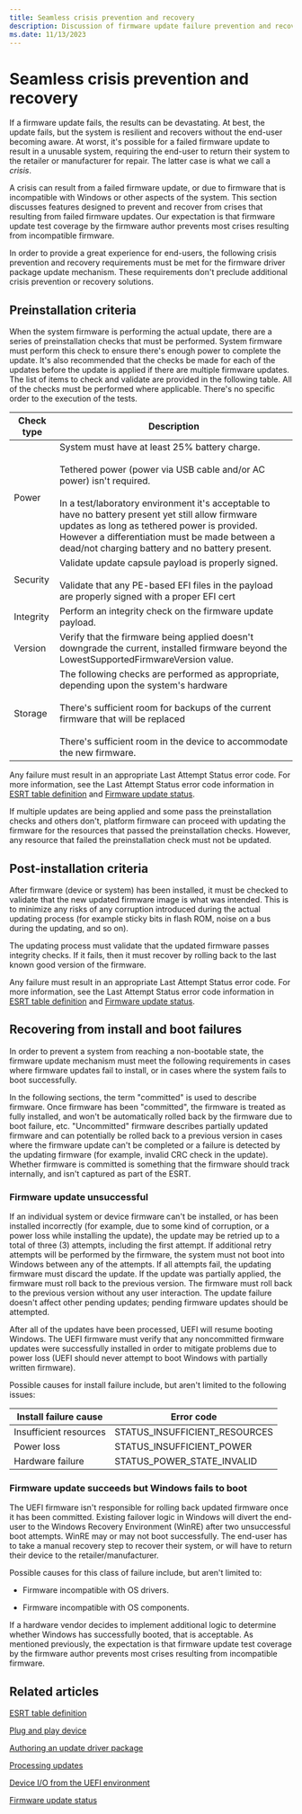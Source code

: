 ```yaml
---
title: Seamless crisis prevention and recovery
description: Discussion of firmware update failure prevention and recovery.
ms.date: 11/13/2023
---
```


# Seamless crisis prevention and recovery

If a firmware update fails, the results can be devastating. At best, the update fails, but the system is resilient and recovers without the end-user becoming aware. At worst, it's possible for a failed firmware update to result in a unusable system, requiring the end-user to return their system to the retailer or manufacturer for repair. The latter case is what we call a *crisis*.

A crisis can result from a failed firmware update, or due to firmware that is incompatible with Windows or other aspects of the system. This section discusses features designed to prevent and recover from crises that resulting from failed firmware updates. Our expectation is that firmware update test coverage by the firmware author prevents most crises resulting from incompatible firmware.

In order to provide a great experience for end-users, the following crisis prevention and recovery requirements must be met for the firmware driver package update mechanism. These requirements don't preclude additional crisis prevention or recovery solutions.

## Preinstallation criteria

When the system firmware is performing the actual update, there are a series of preinstallation checks that must be performed. System firmware must perform this check to ensure there's enough power to complete the update. It's also recommended that the checks be made for each of the updates before the update is applied if there are multiple firmware updates. The list of items to check and validate are provided in the following table. All of the checks must be performed where applicable. There's no specific order to the execution of the tests.

| Check type | Description |
|--|--|
| Power | System must have at least 25% battery charge.<br><br>Tethered power (power via USB cable and/or AC power) isn't required.<br><br>In a test/laboratory environment it's acceptable to have no battery present yet still allow firmware updates as long as tethered power is provided. However a differentiation must be made between a dead/not charging battery and no battery present. |
| Security | Validate update capsule payload is properly signed.<br><br>Validate that any PE-based EFI files in the payload are properly signed with a proper EFI cert |
| Integrity | Perform an integrity check on the firmware update payload. |
| Version | Verify that the firmware being applied doesn't downgrade the current, installed firmware beyond the LowestSupportedFirmwareVersion value. |
| Storage | The following checks are performed as appropriate, depending upon the system's hardware<br><br>There's sufficient room for backups of the current firmware that will be replaced<br><br>There's sufficient room in the device to accommodate the new firmware. |

Any failure must result in an appropriate Last Attempt Status error code. For more information, see the Last Attempt Status error code information in [ESRT table definition](esrt-table-definition.md) and [Firmware update status](firmware-update-status.md).

If multiple updates are being applied and some pass the preinstallation checks and others don't, platform firmware can proceed with updating the firmware for the resources that passed the preinstallation checks. However, any resource that failed the preinstallation check must not be updated.

## Post-installation criteria

After firmware (device or system) has been installed, it must be checked to validate that the new updated firmware image is what was intended. This is to minimize any risks of any corruption introduced during the actual updating process (for example sticky bits in flash ROM, noise on a bus during the updating, and so on).

The updating process must validate that the updated firmware passes integrity checks. If it fails, then it must recover by rolling back to the last known good version of the firmware.

Any failure must result in an appropriate Last Attempt Status error code. For more information, see the Last Attempt Status error code information in [ESRT table definition](esrt-table-definition.md) and [Firmware update status](firmware-update-status.md).

## Recovering from install and boot failures

In order to prevent a system from reaching a non-bootable state, the firmware update mechanism must meet the following requirements in cases where firmware updates fail to install, or in cases where the system fails to boot successfully.

In the following sections, the term "committed" is used to describe firmware. Once firmware has been "committed", the firmware is treated as fully installed, and won't be automatically rolled back by the firmware due to boot failure, etc. "Uncommitted" firmware describes partially updated firmware and can potentially be rolled back to a previous version in cases where the firmware update can't be completed or a failure is detected by the updating firmware (for example, invalid CRC check in the update). Whether firmware is committed is something that the firmware should track internally, and isn't captured as part of the ESRT.

### Firmware update unsuccessful

If an individual system or device firmware can't be installed, or has been installed incorrectly (for example, due to some kind of corruption, or a power loss while installing the update), the update may be retried up to a total of three (3) attempts, including the first attempt. If additional retry attempts will be performed by the firmware, the system must not boot into Windows between any of the attempts. If all attempts fail, the updating firmware must discard the update. If the update was partially applied, the firmware must roll back to the previous version. The firmware must roll back to the previous version without any user interaction. The update failure doesn't affect other pending updates; pending firmware updates should be attempted.

After all of the updates have been processed, UEFI will resume booting Windows. The UEFI firmware must verify that any noncommitted firmware updates were successfully installed in order to mitigate problems due to power loss (UEFI should never attempt to boot Windows with partially written firmware).

Possible causes for install failure include, but aren't limited to the following issues:

| Install failure cause | Error code |
|--|--|
| Insufficient resources | STATUS_INSUFFICIENT_RESOURCES |
| Power loss | STATUS_INSUFFICIENT_POWER |
| Hardware failure | STATUS_POWER_STATE_INVALID |

### Firmware update succeeds but Windows fails to boot

The UEFI firmware isn't responsible for rolling back updated firmware once it has been committed. Existing failover logic in Windows will divert the end-user to the Windows Recovery Environment (WinRE) after two unsuccessful boot attempts. WinRE may or may not boot successfully. The end-user has to take a manual recovery step to recover their system, or will have to return their device to the retailer/manufacturer.

Possible causes for this class of failure include, but aren't limited to:

- Firmware incompatible with OS drivers.

- Firmware incompatible with OS components.

If a hardware vendor decides to implement additional logic to determine whether Windows has successfully booted, that is acceptable. As mentioned previously, the expectation is that firmware update test coverage by the firmware author prevents most crises resulting from incompatible firmware.

## Related articles

[ESRT table definition](esrt-table-definition.md)  

[Plug and play device](plug-and-play-device.md)  

[Authoring an update driver package](authoring-an-update-driver-package.md)  

[Processing updates](processing-updates.md)  

[Device I/O from the UEFI environment](device-i-o-from-the-uefi-environment.md)  

[Firmware update status](firmware-update-status.md)  
